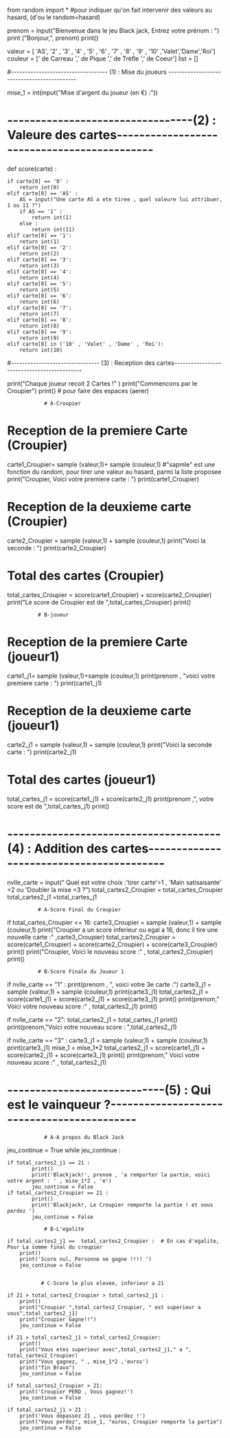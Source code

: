 from random import *   #pour indiquer qu'on fait intervenir des valeurs au hasard, (d'ou le random=hasard)

prenom = input("Bienvenue dans le jeu Black jack, Entrez votre prénom : ")
print ("Bonjour,", prenom)
print()

valeur = [ 'AS', '2' , '3' , '4' , '5' , '6' , '7' , '8' , '9' , '10' ,'Valet','Dame','Roi']
couleur = [' de Carreau  ',' de Pique ',' de Trèfle ',' de Coeur']
list = []

#----------------------------------- (1) : Mise du joueurs --------------------------------------------

mise_1 = int(input("Mise d'argent du  joueur (en €) :"))

# ---------------------------------(2) : Valeure des cartes--------------------------------------------

def score(carte) :

    if carte[0] == '0' :
        return int(0)
    elif carte[0] == 'AS' :
        AS = input("Une carte AS a ete tiree , quel valeure lui attribuer, 1 ou 11 ?")
        if AS == '1' :
            return int(1)
        else :
            return int(11)
    elif carte[0] == '1':
        return int(1)
    elif carte[0] == '2':
        return int(2)
    elif carte[0] == '3':
        return int(3)
    elif carte[0] == '4':
        return int(4)
    elif carte[0] == '5':
        return int(5)
    elif carte[0] == '6':
        return int(6)
    elif carte[0] == '7':
        return int(7)
    elif carte[0] == '8':
        return int(8)
    elif carte[0] == '9':
        return int(9)
    elif carte[0] in ('10' , 'Valet' , 'Dame' , 'Roi'):
        return int(10)


#-------------------------------- (3) : Reception des cartes--------------------------------------------

print("Chaque joueur recoit 2 Cartes !" )
print("Commencons par le Croupier")
print()   # pour faire des espaces (aerer)


                # A-Croupier

# Reception de la premiere Carte (Croupier)
carte1_Croupier= sample (valeur,1)+ sample (couleur,1)  #"sapmle" est une fonction du random, pour tirer une valeur au hasard, parmi la liste proposee
print("Croupier, Voici votre premiere carte : ")
print(carte1_Croupier)

# Reception de la deuxieme carte (Croupier)
carte2_Croupier = sample (valeur,1) + sample (couleur,1)
print("Voici la seconde : ")
print(carte2_Croupier)

# Total des cartes (Croupier)
total_cartes_Croupier = score(carte1_Croupier) + score(carte2_Croupier)
print("Le score de Croupier  est de ",total_cartes_Croupier)
print()


              # B-joueur

# Reception de la premiere Carte (joueur1)
carte1_j1= sample (valeur,1)+sample (couleur,1)
print(prenom , "voici votre premiere carte : ")
print(carte1_j1)

# Reception de la deuxieme carte (joueur1)
carte2_j1 = sample (valeur,1) + sample (couleur,1)
print("Voici la seconde carte : ")
print(carte2_j1)

# Total des cartes (joueur1)
total_cartes_j1 = score(carte1_j1) + score(carte2_j1)
print(prenom ,", votre score est de ",total_cartes_j1)
print()
# --------------------------------------(4) : Addition des cartes-----------------------------------------

nvlle_carte = input(" Quel est votre choix :'tirer carte'=1 , 'Main satisaisante' =2 ou 'Doubler la mise  =3 ?")
total_cartes2_Croupier = total_cartes_Croupier
total_cartes2_j1  =total_cartes_j1

              # A-Score Final du Croupier
if total_cartes_Croupier <= 16:
    carte3_Croupier = sample (valeur,1) + sample (couleur,1)
    print("Croupier a un score inferieur ou egal a 16, donc il tire une nouvelle carte :" ,carte3_Croupier)
    total_cartes2_Croupier = score(carte1_Croupier) + score(carte2_Croupier) + score(carte3_Croupier)
    print()
    print("Croupier, Voici le nouveau score :" , total_cartes2_Croupier)
    print()

              # B-Score Finale du Joueur 1
if nvlle_carte == "1" :
    print(prenom , ", voici votre 3e carte :")
    carte3_j1 = sample (valeur,1) + sample (couleur,1)
    print(carte3_j1)
    total_cartes2_j1 = score(carte1_j1) + score(carte2_j1) + score(carte3_j1)
    print()
    print(prenom," Voici votre nouveau score :" , total_cartes2_j1)
    print()

if nvlle_carte == "2":
    total_cartes2_j1 = total_cartes_j1
    print()
    print(prenom,"Voici votre nouveau score : ",total_cartes2_j1)

if nvlle_carte == "3" :
    carte3_j1 = sample (valeur,1) + sample (couleur,1)
    print(carte3_j1)
    mise_1 = mise_1*2
    total_cartes2_j1 = score(carte1_j1) + score(carte2_j1) + score(carte3_j1)
    print()
    print(prenom," Voici votre nouveau score :" , total_cartes2_j1)

# ----------------------------(5) : Qui est le vainqueur ?-------------------------------------------

                # A-A propos du Black Jack
jeu_continue = True
while jeu_continue :

    if total_cartes2_j1 == 21 :
            print()
            print('Blackjack!', prenom , 'a remporter la partie, voici votre argent : ' , mise_1*2 , 'e')
            jeu_continue = False
    if total_cartes2_Croupier == 21 :
            print()
            print('Blackjack!, Le Croupier remporte la partie ! et vous perdez ')
            jeu_continue = False

                # B-L'egalite

    if total_cartes2_j1 ==  total_cartes2_Croupier :  # En cas d'egalite, Pour La somme final du croupier
        print()
        print('Score nul, Personne ne gagne !!!! ')
        jeu_continue = False


               # C-Score le plus elevee, inferieur a 21

    if 21 > total_cartes2_Croupier > total_cartes2_j1 :
        print()
        print("Croupier ",total_cartes2_Croupier, " est superieur a vous",total_cartes2_j1)
        print("Croupier Gagne!!")
        jeu_continue = False

    if 21 > total_cartes2_j1 > total_cartes2_Croupier:
        print()
        print("Vous etes superieur avec",total_cartes2_j1," a ", total_cartes2_Croupier)
        print("Vous gagnez, " , mise_1*2 ,'euros')
        print("fin Bravo")
        jeu_continue = False

    if total_cartes2_Croupier > 21:
        print('Croupier PERD , Vous gagnez!')
        jeu_continue = False

    if total_cartes2_j1 > 21 :
        print('Vous depassez 21 , vous perdez !')
        print("Vous perdez", mise_1, "euros, Croupier remporte la partie")
        jeu_continue = False
